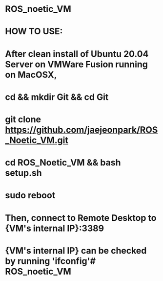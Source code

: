 # ROS_noetic_VM

# HOW TO USE:
# After clean install of Ubuntu 20.04 Server on VMWare Fusion running on MacOSX,
# cd && mkdir Git && cd Git
# git clone https://github.com/jaejeonpark/ROS_Noetic_VM.git
# cd ROS_Noetic_VM && bash setup.sh
# sudo reboot
# Then, connect to Remote Desktop to {VM's internal IP}:3389
# {VM's internal IP} can be checked by running 'ifconfig'# ROS_noetic_VM
